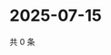 # 2025-07-15

共 0 条

<!-- BEGIN ZHIHUVIDEO -->
<!-- 最后更新时间 Tue Jul 15 2025 06:11:49 GMT+0800 (China Standard Time) -->

<!-- END ZHIHUVIDEO -->
